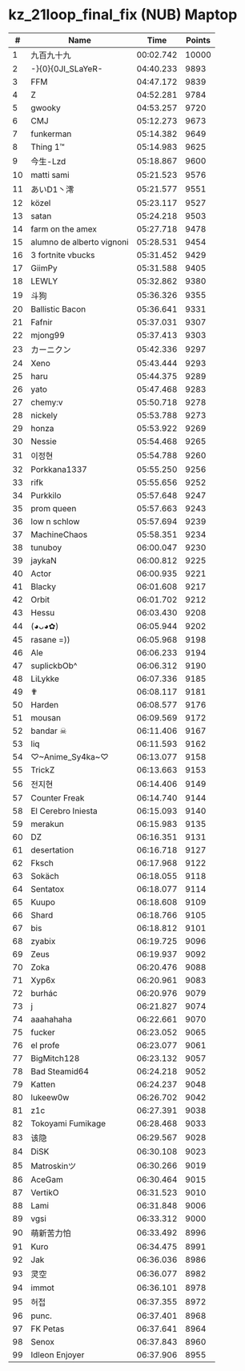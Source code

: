 # kz_21loop_final_fix (NUB) Maptop

|  # | Name | Time | Points |
|-------------- | -------------- | -------------- | -------------- | 
| 1 | 九百九十九 | 00:02.742 | 10000 | 
| 2 | -}{0}{0JI_SLaYeR- | 04:40.233 | 9893 | 
| 3 | FFM | 04:47.172 | 9839 | 
| 4 | Z | 04:52.281 | 9784 | 
| 5 | gwooky | 04:53.257 | 9720 | 
| 6 | CMJ | 05:12.273 | 9673 | 
| 7 | funkerman | 05:14.382 | 9649 | 
| 8 | Thing 1™ | 05:14.983 | 9625 | 
| 9 | 今生-Lzd | 05:18.867 | 9600 | 
| 10 | matti sami | 05:21.523 | 9576 | 
| 11 | あいD1丶澪 | 05:21.577 | 9551 | 
| 12 | közel | 05:23.117 | 9527 | 
| 13 | satan | 05:24.218 | 9503 | 
| 14 | farm on the amex | 05:27.718 | 9478 | 
| 15 | alumno de alberto vignoni | 05:28.531 | 9454 | 
| 16 | 3 fortnite vbucks | 05:31.452 | 9429 | 
| 17 | GiimPy | 05:31.588 | 9405 | 
| 18 | LEWLY | 05:32.862 | 9380 | 
| 19 | 斗狗 | 05:36.326 | 9355 | 
| 20 | Ballistic Bacon | 05:36.641 | 9331 | 
| 21 | Fafnir | 05:37.031 | 9307 | 
| 22 | mjong99 | 05:37.413 | 9303 | 
| 23 | カーニクン | 05:42.336 | 9297 | 
| 24 | Xeno | 05:43.444 | 9293 | 
| 25 | haru | 05:44.375 | 9289 | 
| 26 | yato | 05:47.468 | 9283 | 
| 27 | chemy:v | 05:50.718 | 9278 | 
| 28 | nickely | 05:53.788 | 9273 | 
| 29 | honza | 05:53.922 | 9269 | 
| 30 | Nessie | 05:54.468 | 9265 | 
| 31 | 이정현 | 05:54.788 | 9260 | 
| 32 | Porkkana1337 | 05:55.250 | 9256 | 
| 33 | rifk | 05:55.656 | 9252 | 
| 34 | Purkkilo | 05:57.648 | 9247 | 
| 35 | prom queen | 05:57.663 | 9243 | 
| 36 | low n schlow | 05:57.694 | 9239 | 
| 37 | MachineChaos | 05:58.351 | 9234 | 
| 38 | tunuboy | 06:00.047 | 9230 | 
| 39 | jaykaN | 06:00.812 | 9225 | 
| 40 | Actor | 06:00.935 | 9221 | 
| 41 | Blacky | 06:01.608 | 9217 | 
| 42 | Orbit | 06:01.702 | 9212 | 
| 43 | Hessu | 06:03.430 | 9208 | 
| 44 | (◕ᴗ◕✿) | 06:05.944 | 9202 | 
| 45 | rasane =)) | 06:05.968 | 9198 | 
| 46 | Ale | 06:06.233 | 9194 | 
| 47 | suplickbOb^ | 06:06.312 | 9190 | 
| 48 | LiLykke | 06:07.336 | 9185 | 
| 49 | ✟ | 06:08.117 | 9181 | 
| 50 | Harden | 06:08.577 | 9176 | 
| 51 | mousan | 06:09.569 | 9172 | 
| 52 | bandar ☠ | 06:11.406 | 9167 | 
| 53 | liq | 06:11.593 | 9162 | 
| 54 | ♡~Anime_Sy4ka~♡ | 06:13.077 | 9158 | 
| 55 | TrickZ | 06:13.663 | 9153 | 
| 56 | 전지현 | 06:14.406 | 9149 | 
| 57 | Counter Freak | 06:14.740 | 9144 | 
| 58 | El Cerebro Iniesta | 06:15.093 | 9140 | 
| 59 | merakun | 06:15.983 | 9135 | 
| 60 | DZ | 06:16.351 | 9131 | 
| 61 | desertation | 06:16.718 | 9127 | 
| 62 | Fksch | 06:17.968 | 9122 | 
| 63 | Sokäch | 06:18.055 | 9118 | 
| 64 | Sentatox | 06:18.077 | 9114 | 
| 65 | Kuupo | 06:18.608 | 9109 | 
| 66 | Shard | 06:18.766 | 9105 | 
| 67 | bis | 06:18.812 | 9101 | 
| 68 | zyabix | 06:19.725 | 9096 | 
| 69 | Zeus | 06:19.937 | 9092 | 
| 70 | Zoka | 06:20.476 | 9088 | 
| 71 | Xyp6x | 06:20.961 | 9083 | 
| 72 | burhác | 06:20.976 | 9079 | 
| 73 | j | 06:21.827 | 9074 | 
| 74 | aaahahaha | 06:22.661 | 9070 | 
| 75 | fucker | 06:23.052 | 9065 | 
| 76 | el profe | 06:23.077 | 9061 | 
| 77 | BigMitch128 | 06:23.132 | 9057 | 
| 78 | Bad Steamid64 | 06:24.218 | 9052 | 
| 79 | Katten | 06:24.237 | 9048 | 
| 80 | lukeew0w | 06:26.702 | 9042 | 
| 81 | z1c | 06:27.391 | 9038 | 
| 82 | Tokoyami Fumikage | 06:28.468 | 9033 | 
| 83 | 该隐 | 06:29.567 | 9028 | 
| 84 | DiSK | 06:30.108 | 9023 | 
| 85 | Matroskinツ | 06:30.266 | 9019 | 
| 86 | AceGam | 06:30.464 | 9015 | 
| 87 | VertikO | 06:31.523 | 9010 | 
| 88 | Lami | 06:31.848 | 9006 | 
| 89 | vgsi | 06:33.312 | 9000 | 
| 90 | 萌新苦力怕 | 06:33.492 | 8996 | 
| 91 | Kuro | 06:34.475 | 8991 | 
| 92 | Jak | 06:36.036 | 8986 | 
| 93 | 灵空 | 06:36.077 | 8982 | 
| 94 | immot | 06:36.101 | 8978 | 
| 95 | 허접 | 06:37.355 | 8972 | 
| 96 | punc. | 06:37.401 | 8968 | 
| 97 | FK Petas | 06:37.641 | 8964 | 
| 98 | Senox | 06:37.843 | 8960 | 
| 99 | Idleon Enjoyer | 06:37.906 | 8955 | 

